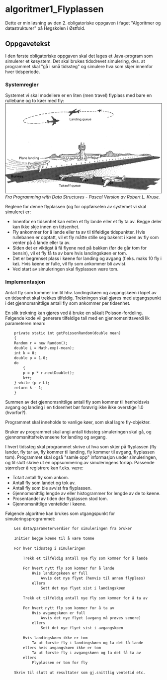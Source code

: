 # algoritmer1_Flyplassen
Dette er min løsning av den 2. obligatoriske oppgaven i faget "Algoritmer og datastrukturer" på Høgskolen i Østfold.

## Oppgavetekst
I den første obligatoriske oppgaven skal det lages et Java-program som simulerer et køsystem. Det skal brukes tidsdrevet simulering, dvs. at programmet skal "gå i små tidssteg" og simulere hva som skjer innenfor hver tidsperiode.

### Systemregler
Systemet vi skal modellere er en liten (men travel) flyplass med bare en rullebane og to køer med fly:
![Fra Programming with Data Structures - Pascal Version av Robert L. Kruse.](./images/flyplass.gif)  
*Fra Programming with Data Structures - Pascal Version av Robert L. Kruse.*

Reglene for denne flyplassen (og for oppførselen av systemet vi skal simulere) er:
- Innenfor en tidsenhet kan enten et fly lande eller et fly ta av. Begge deler kan ikke skje innen en tidsenhet.
- Fly ankommer for å lande eller ta av til tilfeldige tidspunkter. Hvis rullebanen er opptatt, vil et fly måtte stille seg bakerst i køen av fly som venter på å lande eller ta av.
- Siden det er viktigst å få flyene ned på bakken (før de går tom for bensin), vil et fly få ta av bare hvis landingskøen er tom.
- Det er begrenset plass i køene for landing og avgang (f.eks. maks 10 fly i kø). Hvis køene er fulle, vil fly som ankommer bli avvist.
- Ved start av simuleringen skal flyplassen være tom.

### Implementasjon
Antall fly som kommer inn til hhv. landingskøen og avgangskøen i løpet av en tidsenhet skal trekkes tilfeldig. Trekningen skal gjøres med utgangspunkt i det gjennomsnittlige antall fly som ankommer per tidsenhet.

En slik trekning kan gjøres ved å bruke en såkalt Poisson-fordeling. Følgende kode vil generere tilfeldige tall med en gjennomsnittsverdi lik parameteren mean:
```
    private static int getPoissonRandom(double mean)
    {
	Random r = new Random();
	double L = Math.exp(-mean);
	int k = 0;
	double p = 1.0;
	do
        {
	    p = p * r.nextDouble();
	    k++;
	} while (p > L);
	return k - 1;
    }
```

Summen av det gjennomsnittlige antall fly som kommer til henholdsvis avgang og landing i en tidsenhet bør forøvrig ikke ikke overstige 1.0 (hvorfor?).

Programmet skal inneholde to vanlige køer, som skal lagre fly-objekter. 

Bruker av programmet skal angi antall tidssteg simuleringen skal gå, og gjennomsnittsfrekvensene for landing og avgang.

I hvert tidssteg skal programmet skrive ut hva som skjer på flyplassen (fly lander, fly tar av, fly kommer til landing, fly kommer til avgang, flyplassen tom). Programmet skal også "samle opp" informasjon under simuleringen, og til slutt skrive ut en oppsummering av simuleringens forløp. Passende størrelser å registrere kan f.eks. være:
- Totalt antall fly som ankom.
- Antall fly som landet og tok av.
- Antall fly som ble avvist fra flyplassen.
- Gjennomsnittlig lengde av eller histogrammer for lengde av de to køene.
- Prosentandel av tiden der flyplassen stod tom.
- Gjennomsnittlige ventetider i køene.

Følgende algoritme kan brukes som utgangspunkt for simuleringsprogrammet:
```
    Les data/parameterverdier for simuleringen fra bruker

    Initier begge køene til å være tomme
    
    For hver tidssteg i simuleringen
    
        Trekk et tilfeldig antall nye fly som kommer for å lande
    
        For hvert nytt fly som kommer for å lande
            Hvis landingskøen er full
                Avvis det nye flyet (henvis til annen flyplass)
            ellers
                Sett det nye flyet sist i landingskøen
          
        Trekk et tilfeldig antall nye fly som kommer for å ta av
    
        For hvert nytt fly som kommer for å ta av
            Hvis avgangskøen er full
                Avvis det nye flyet (avgang må prøves senere)
            ellers
                Sett det nye flyet sist i avgangskøen
    
        Hvis landingskøen ikke er tom
            Ta ut første fly i landingskøen og la det få lande
        ellers hvis avgangskøen ikke er tom
            Ta ut første fly i avgangskøen og la det få ta av
        ellers
            Flyplassen er tom for fly
    
    Skriv til slutt ut resultater som gj.snittlig ventetid etc.
```
